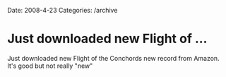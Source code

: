 Date: 2008-4-23
Categories: /archive

# Just downloaded new Flight of ...

Just downloaded new Flight of the Conchords new record from Amazon.  It's good but not really &quot;new&quot;
